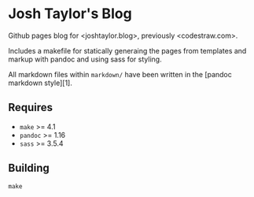 # Josh Taylor's Blog

Github pages blog for <joshtaylor.blog>, previously
<codestraw.com>.

Includes a makefile for statically generaing the pages from templates and
markup with pandoc and using sass for styling.

All markdown files within `markdown/` have been written in the [pandoc markdown
style][1].

[pandoc markdown style]: https://pandoc.org/MANUAL.html

## Requires 

* `make` >= 4.1
* `pandoc` >= 1.16
* `sass` >= 3.5.4

## Building

```
make
```
